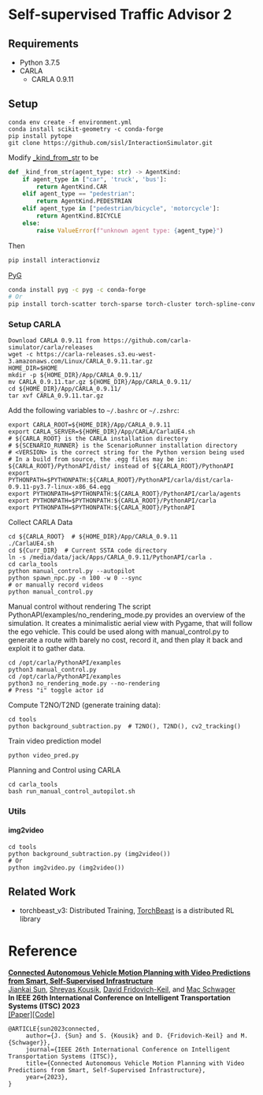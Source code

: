 # Self-supervised Traffic Advisor 2
## Requirements
- Python 3.7.5
- CARLA
  - CARLA 0.9.11

## Setup
```
conda env create -f environment.yml
conda install scikit-geometry -c conda-forge
pip install pytope
git clone https://github.com/sisl/InteractionSimulator.git
```
Modify [_kind_from_str](https://github.com/rosshemsley/interactionviz/blob/032eef47667e0748f14cd27f675cbff1a0a1bf37/interactionviz/tracks/tracks.py#L95-L103) to be
```python
def _kind_from_str(agent_type: str) -> AgentKind:
    if agent_type in ["car", 'truck', 'bus']:
        return AgentKind.CAR
    elif agent_type == "pedestrian":
        return AgentKind.PEDESTRIAN
    elif agent_type in ["pedestrian/bicycle", 'motorcycle']:
        return AgentKind.BICYCLE
    else:
        raise ValueError(f"unknown agent type: {agent_type}")
```
Then
```bash
pip install interactionviz
```
[PyG](https://pytorch-geometric.readthedocs.io/en/latest/notes/installation.html)
```bash
conda install pyg -c pyg -c conda-forge
# Or
pip install torch-scatter torch-sparse torch-cluster torch-spline-conv torch-geometric -f https://data.pyg.org/whl/torch-1.9.0+cu111.html
```

### Setup CARLA
```
Download CARLA 0.9.11 from https://github.com/carla-simulator/carla/releases
wget -c https://carla-releases.s3.eu-west-3.amazonaws.com/Linux/CARLA_0.9.11.tar.gz
HOME_DIR=$HOME
mkdir -p ${HOME_DIR}/App/CARLA_0.9.11/
mv CARLA_0.9.11.tar.gz ${HOME_DIR}/App/CARLA_0.9.11/
cd ${HOME_DIR}/App/CARLA_0.9.11/
tar xvf CARLA_0.9.11.tar.gz
```
Add the following variables to `~/.bashrc` or `~/.zshrc`:
```
export CARLA_ROOT=${HOME_DIR}/App/CARLA_0.9.11
export CARLA_SERVER=${HOME_DIR}/App/CARLA/CarlaUE4.sh
# ${CARLA_ROOT} is the CARLA installation directory
# ${SCENARIO_RUNNER} is the ScenarioRunner installation directory
# <VERSION> is the correct string for the Python version being used
# In a build from source, the .egg files may be in: ${CARLA_ROOT}/PythonAPI/dist/ instead of ${CARLA_ROOT}/PythonAPI
export PYTHONPATH=$PYTHONPATH:${CARLA_ROOT}/PythonAPI/carla/dist/carla-0.9.11-py3.7-linux-x86_64.egg
export PYTHONPATH=$PYTHONPATH:${CARLA_ROOT}/PythonAPI/carla/agents
export PYTHONPATH=$PYTHONPATH:${CARLA_ROOT}/PythonAPI/carla
export PYTHONPATH=$PYTHONPATH:${CARLA_ROOT}/PythonAPI
```
Collect CARLA Data
```
cd ${CARLA_ROOT}  # ${HOME_DIR}/App/CARLA_0.9.11
./CarlaUE4.sh
cd ${Curr_DIR}  # Current SSTA code directory
ln -s /media/data/jack/Apps/CARLA_0.9.11/PythonAPI/carla .
cd carla_tools
python manual_control.py --autopilot
python spawn_npc.py -n 100 -w 0 --sync
# or manually record videos
python manual_control.py
```
Manual control without rendering
The script PythonAPI/examples/no_rendering_mode.py provides an overview of the simulation. It creates a minimalistic aerial view with Pygame, that will follow the ego vehicle. This could be used along with manual_control.py to generate a route with barely no cost, record it, and then play it back and exploit it to gather data.
```
cd /opt/carla/PythonAPI/examples
python3 manual_control.py
cd /opt/carla/PythonAPI/examples
python3 no_rendering_mode.py --no-rendering
# Press "i" toggle actor id
```
Compute T2NO/T2ND (generate training data):
```
cd tools
python background_subtraction.py  # T2NO(), T2ND(), cv2_tracking()
```

Train video prediction model
```
python video_pred.py
```

Planning and Control using CARLA
```
cd carla_tools
bash run_manual_control_autopilot.sh
```

### Utils
#### img2video
```
cd tools
python background_subtraction.py (img2video())
# Or
python img2video.py (img2video())
```

## Related Work
- torchbeast_v3: Distributed Training, [TorchBeast](https://github.com/facebookresearch/torchbeast) is a distributed RL library 

# Reference
**[Connected Autonomous Vehicle Motion Planning with Video Predictions from Smart, Self-Supervised Infrastructure](https://arxiv.org/abs/2309.07504)**
<br />
[Jiankai Sun](https://scholar.google.com/citations?user=726MCb8AAAAJ&hl=en),
[Shreyas Kousik](https://www.shreyaskousik.com/), 
[David Fridovich-Keil](https://dfridovi.github.io/), and
[Mac Schwager](http://web.stanford.edu/~schwager/)
<br />
**In IEEE 26th International Conference on Intelligent Transportation Systems (ITSC) 2023**
<br />
[[Paper]](https://arxiv.org/abs/2309.07504)[[Code]](https://github.com/Jiankai-Sun/SSTA2-ITSC-2023)

```
@ARTICLE{sun2023connected,
     author={J. {Sun} and S. {Kousik} and D. {Fridovich-Keil} and M. {Schwager}},
     journal={IEEE 26th International Conference on Intelligent Transportation Systems (ITSC)},
     title={Connected Autonomous Vehicle Motion Planning with Video Predictions from Smart, Self-Supervised Infrastructure},
     year={2023},
}
```